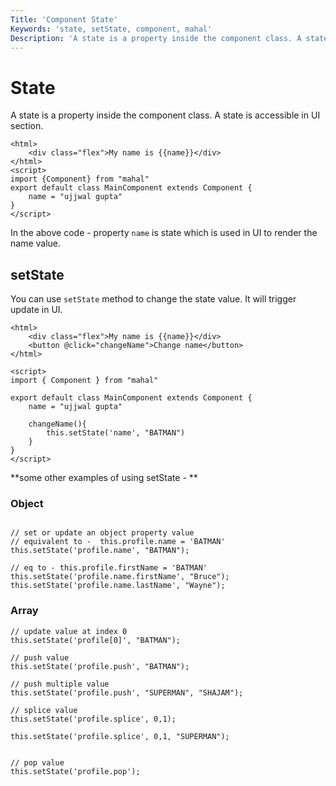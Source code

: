 ```yaml
---
Title: 'Component State'
Keywords: 'state, setState, component, mahal'
Description: 'A state is a property inside the component class. A state is accessible in UI section.'
---
```


# State

A state is a property inside the component class. A state is accessible in UI section.

```
<html>
    <div class="flex">My name is {{name}}</div>
</html>
<script>
import {Component} from "mahal"
export default class MainComponent extends Component {
    name = "ujjwal gupta"
}
</script>
```

In the above code - property `name` is state which is used in UI to render the name value.

## setState

You can use `setState` method to change the state value. It will trigger update in UI.

```
<html>
    <div class="flex">My name is {{name}}</div>
    <button @click="changeName">Change name</button>
</html>

<script>
import { Component } from "mahal"

export default class MainComponent extends Component {
    name = "ujjwal gupta"

    changeName(){
        this.setState('name', "BATMAN")
    }
}
</script>
```

**some other examples of using setState - **

### Object
```

// set or update an object property value
// equivalent to -  this.profile.name = 'BATMAN'
this.setState('profile.name', "BATMAN"); 

// eq to - this.profile.firstName = 'BATMAN'
this.setState('profile.name.firstName', "Bruce"); 
this.setState('profile.name.lastName', "Wayne"); 

```

### Array

```
// update value at index 0
this.setState('profile[0]', "BATMAN");

// push value
this.setState('profile.push', "BATMAN");

// push multiple value
this.setState('profile.push', "SUPERMAN", "SHAJAM");

// splice value
this.setState('profile.splice', 0,1);

this.setState('profile.splice', 0,1, "SUPERMAN");


// pop value
this.setState('profile.pop');

```

